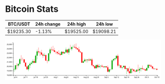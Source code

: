 # Bitcoin Stats

BTC/USDT|24h change|24h high|24h low|
|---|---|---|---|
|$19235.30|-1.13%|$19525.00|$19098.21|

<img src="./chart.svg">
